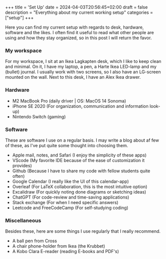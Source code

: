 +++
title = 'Set Up'
date = 2024-04-03T20:56:45+02:00
draft = false
description = "Everything about my current working setup"
categories = ["setup"]
+++

Here you can find my current setup with regards to desk, hardware, software and the likes. I often find it useful to read what other people are using and how they stay organized, so in this post I will return the favor. 

### My workspace
For my workspace, I sit at an Ikea Lagkapten desk, which I like to keep clean and minimal. On it, I have my laptop, a pen, a Harte Ikea LED-lamp and my (bullet) journal. I usually work with two screens, so I also have an LG-screen mounted on the wall. Next to this desk, I have an Alex Ikea drawer.

### Hardware
* M2 MacBook Pro (daily driver | OS: MacOS 14 Sonoma)
* iPhone SE 2020 (For organization, communication and information look-up)
* Nintendo Switch (gaming)

### Software
These are software I use on a regular basis. I may write a blog about af few of these, as I've put quite some thought into choosing them. 
* Apple mail, notes, and Safari (I enjoy the simplicity of these apps)
* VScode (My favorite IDE because of the ease of customization it provides)
* Github (Because I have to share my code with fellow students quite often) 
* Google Calendar (I really like the UI of this calendar-app)
* Overleaf (For LaTeX collaboration, this is the most intuitive option)
* Excalidraw (For quickly noting done diagrams or sketching ideas)
* ChatGPT (For code-review and time-saving applications)
* Stack exchange (For when I need specific answers)
* Leetcode and FreeCodeCamp (For self-studying coding)

### Miscellaneous
Besides these, here are some things I use regularly that I really recommend. 
* A ball pen from Cross
* A chair phone-holder from Ikea (the Krubbet)
* A Kobo Clara E-reader (reading E-books and PDF's)



